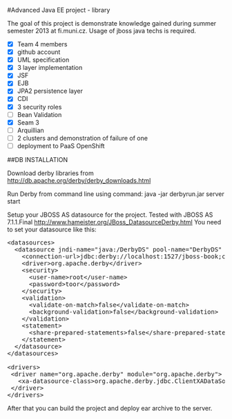 #Advanced Java EE project - library

The goal of this project is demonstrate knowledge gained during summer semester 2013 at fi.muni.cz. Usage of jboss java techs is required.

- [x] Team 4 members
- [x] github account
- [x] UML specification
- [x] 3 layer implementation
- [x] JSF
- [x] EJB
- [x] JPA2 persistence layer
- [x] CDI
- [x] 3 security roles
- [ ] Bean Validation
- [x] Seam 3
- [ ] Arquillian
- [ ] 2 clusters and demonstration of failure of one
- [ ] deployment to PaaS OpenShift

##DB INSTALLATION

Download derby libraries from http://db.apache.org/derby/derby_downloads.html

Run Derby from command line using command:
java -jar derbyrun.jar server start

Setup your JBOSS AS datasource for the project. Tested with JBOSS AS 7.1.1.Final
http://www.hameister.org/JBoss_DatasourceDerby.html
You need to set your datasource like this:

<pre>
&lt;datasources&gt;
  &lt;datasource jndi-name="java:/DerbyDS" pool-name="DerbyDS" enabled="true" use-ccm="false"&gt;
    &lt;connection-url&gt;jdbc:derby://localhost:1527/jboss-book;create=true&lt;/connection-url&gt;
    &lt;driver&gt;org.apache.derby&lt;/driver&gt;
    &lt;security&gt;
      &lt;user-name&gt;root&lt;/user-name&gt;
      &lt;password&gt;toor&lt;/password&gt;
    &lt;/security&gt;
    &lt;validation&gt;
      &lt;validate-on-match&gt;false&lt;/validate-on-match&gt;
      &lt;background-validation&gt;false&lt;/background-validation&gt;
    &lt;/validation&gt;
    &lt;statement&gt;
      &lt;share-prepared-statements&gt;false&lt;/share-prepared-statements&gt;
    &lt;/statement&gt;
  &lt;/datasource&gt;
&lt;/datasources&gt;

&lt;drivers&gt;
 &lt;driver name="org.apache.derby" module="org.apache.derby"&gt;
   &lt;xa-datasource-class&gt;org.apache.derby.jdbc.ClientXADataSource&lt;/xa-datasource-class&gt;
 &lt;/driver&gt;
&lt;/drivers&gt;
</pre>

After that you can build the project and deploy ear archive to the server.


